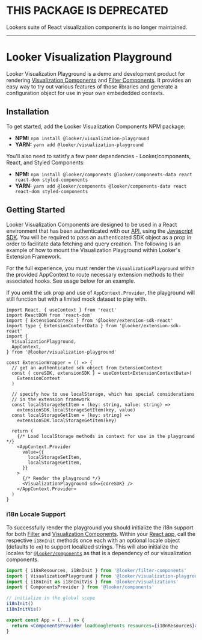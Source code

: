 # THIS PACKAGE IS DEPRECATED

Lookers suite of React visualization components is no longer maintained.

---

# Looker Visualization Playground

Looker Visualization Playground is a demo and development product for rendering [Visualization Components](https://www.npmjs.com/package/@looker/visualizations) and [Filter Components](https://www.npmjs.com/package/@looker/filter-components). It provides an easy way to try out various features of those libraries and generate a configuration object for use in your own embededded contexts.

## Installation

To get started, add the Looker Visualization Components NPM package:

- **NPM:** `npm install @looker/visualization-playground`
- **YARN:** `yarn add @looker/visualization-playground`

You'll also need to satisfy a few peer dependencies - Looker/components, React, and Styled Components:

- **NPM:** `npm install @looker/components @looker/components-data react react-dom styled-components`
- **YARN:** `yarn add @looker/components @looker/components-data react react-dom styled-components`

## Getting Started

Looker Visualization Components are designed to be used in a React environment that has been authenticated with our [API](https://cloud.google.com/looker/docs/reference/api-and-integration/api-getting-started), using the [Javascript SDK](https://developers.looker.com/api/getting-started). You will be required to pass an authenticated SDK object as a prop in order to facilitate data fetching and query creation. The following is an example of how to mount the Visualization Playground within Looker's Extension Framework.

For the full experience, you must render the `VisualizationPlayground` within the provided AppContext to route necessary extension methods to their associated hooks. See usage below for an example.

If you omit the `sdk` prop and use of `AppContext.Provider`, the playground will still function but with a limited mock dataset to play with.

```tsx
import React, { useContext } from 'react'
import ReactDOM from 'react-dom'
import { ExtensionContext } from '@looker/extension-sdk-react'
import type { ExtensionContextData } from '@looker/extension-sdk-react'
import {
  VisualizationPlayground,
  AppContext,
} from '@looker/visualization-playground'

const ExtensionWrapper = () => {
  // get an authenticated sdk object from ExtensionContext
  const { coreSDK, extensionSDK } = useContext<ExtensionContextData>(
    ExtensionContext
  )

  // specify how to use localStorage, which has special considerations
  // in the extension framework
  const localStorageSetItem = (key: string, value: string) =>
    extensionSDK.localStorageSetItem(key, value)
  const localStorageGetItem = (key: string) =>
    extensionSDK.localStorageGetItem(key)

  return (
    {/* Load localStorage methods in context for use in the playground */}
    <AppContext.Provider
      value={{
        localStorageSetItem,
        localStorageGetItem,
      }}
    >
      {/* Render the playground */}
      <VisualizationPlayground sdk={coreSDK} />
    </AppContext.Provider>
  )
}
```

### i18n Locale Support

To successfully render the playground you should initialize the i18n support for both [Filter](https://cloud.google.com/looker/docs/data-modeling/extension-framework/filter-components) and [Visualization Components](https://cloud.google.com/looker/docs/data-modeling/extension-framework/vis-components). Within your [React app](https://reactjs.org/docs/getting-started.html), call the respective `i18nInit` methods once each with an optional locale object (defaults to `en`) to support localized strings. This will also initialize the locales for [`@looker/components`](https://cloud.google.com/looker/docs/data-modeling/extension-framework/components) as that is a dependency of our visualization components.

```jsx
import { i18nResources, i18nInit } from '@looker/filter-components'
import { VisualizationPlayground } from '@looker/visualization-playground'
import { i18nInit as i18nInitVis } from '@looker/visualizations'
import { ComponentsProvider } from '@looker/components'

// initialize in the global scope
i18nInit()
i18nInitVis()

export const App = (...) => {
  return <ComponentsProvider loadGoogleFonts resources={i18nResources}><VisualizationPlayground /></ComponentsProvider>
}
```
